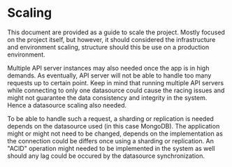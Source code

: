 # Scaling

This document are provided as a guide to scale the project. Mostly focused on
the project itself, but however, it should considered the infrastructure and
environment scaling, structure should this be use on a production environment.

Multiple API server instances may also needed once the app is in high demands.
As eventually, API server will not be able to handle too many requests up to
certain point. Keep in mind that running multiple API servers while connecting
to only one datasource could cause the racing issues and might not guarantee
the data consistency and integrity in the system. Hence a datasource scaling
also needed.

To be able to handle such a request, a sharding or replication is needed
depends on the datasource used (in this case MongoDB). The application might
or might not need to be changed, depends on the implementation as the
connection could be differs once using a sharding or replication. An "ACID"
operation might needed to be implemented in the system as well should any lag
could be occured by the datasource synchronization.
